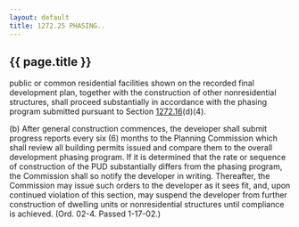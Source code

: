 ```yaml
---
layout: default 
title: 1272.25 PHASING..
---
```


{{ page.title }}
----------------
public or common residential facilities shown on the recorded final
development plan, together with the construction of other nonresidential
structures, shall proceed substantially in accordance with the phasing
program submitted pursuant to Section [1272.16](53cef663.html)(d)(4).

​(b) After general construction commences, the developer shall submit
progress reports every six (6) months to the Planning Commission which
shall review all building permits issued and compare them to the overall
development phasing program. If it is determined that the rate or
sequence of construction of the PUD substantially differs from the
phasing program, the Commission shall so notify the developer in
writing. Thereafter, the Commission may issue such orders to the
developer as it sees fit, and, upon continued violation of this section,
may suspend the developer from further construction of dwelling units or
nonresidential structures until compliance is achieved. (Ord. 02-4.
Passed 1-17-02.)
